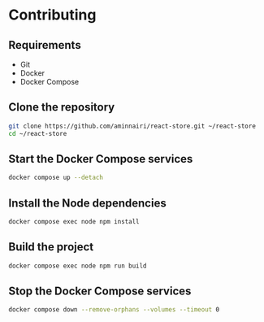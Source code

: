 # Contributing

## Requirements

- Git
- Docker
- Docker Compose

## Clone the repository

```bash
git clone https://github.com/aminnairi/react-store.git ~/react-store
cd ~/react-store
```

## Start the Docker Compose services

```bash
docker compose up --detach
```

## Install the Node dependencies

```bash
docker compose exec node npm install
```

## Build the project

```bash
docker compose exec node npm run build
```

## Stop the Docker Compose services

```bash
docker compose down --remove-orphans --volumes --timeout 0
```